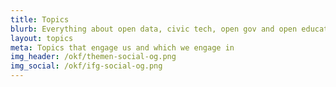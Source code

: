 ```yaml
---
title: Topics
blurb: Everything about open data, civic tech, open gov and open education
layout: topics
meta: Topics that engage us and which we engage in
img_header: /okf/themen-social-og.png
img_social: /okf/ifg-social-og.png
---
```

